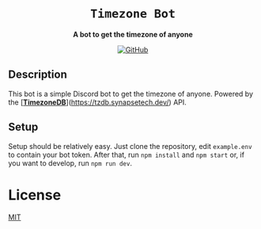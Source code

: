 <div align="center">

# `Timezone Bot`

**A bot to get the timezone of anyone**


[![GitHub](https://img.shields.io/github/license/astridlol/TimezoneBot)](https://github.com/astridlol/TimezoneBot/blob/main/LICENSE.md)

</div>

## Description

This bot is a simple Discord bot to get the timezone of anyone. Powered by the [**[TimezoneDB](https://tzdb.synapsetech.dev/)**](https://tzdb.synapsetech.dev/) API.

## Setup

Setup should be relatively easy. Just clone the repository, edit `example.env` to contain your bot token. After that, run `npm install` and `npm start` or, if you want to develop, run `npm run dev`.

# License
[MIT](LICENSE)
